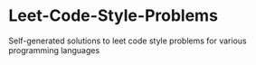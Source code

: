 # Leet-Code-Style-Problems
Self-generated solutions to leet code style problems for various programming languages

